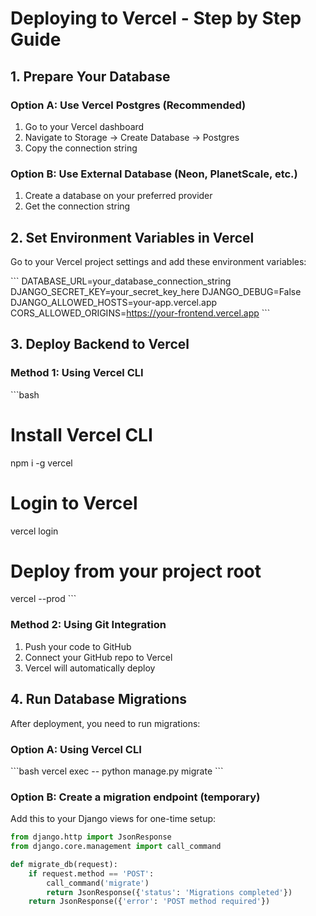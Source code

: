 # Deploying to Vercel - Step by Step Guide

## 1. Prepare Your Database

### Option A: Use Vercel Postgres (Recommended)
1. Go to your Vercel dashboard
2. Navigate to Storage → Create Database → Postgres
3. Copy the connection string

### Option B: Use External Database (Neon, PlanetScale, etc.)
1. Create a database on your preferred provider
2. Get the connection string

## 2. Set Environment Variables in Vercel

Go to your Vercel project settings and add these environment variables:

\`\`\`
DATABASE_URL=your_database_connection_string
DJANGO_SECRET_KEY=your_secret_key_here
DJANGO_DEBUG=False
DJANGO_ALLOWED_HOSTS=your-app.vercel.app
CORS_ALLOWED_ORIGINS=https://your-frontend.vercel.app
\`\`\`

## 3. Deploy Backend to Vercel

### Method 1: Using Vercel CLI
\`\`\`bash
# Install Vercel CLI
npm i -g vercel

# Login to Vercel
vercel login

# Deploy from your project root
vercel --prod
\`\`\`

### Method 2: Using Git Integration
1. Push your code to GitHub
2. Connect your GitHub repo to Vercel
3. Vercel will automatically deploy

## 4. Run Database Migrations

After deployment, you need to run migrations:

### Option A: Using Vercel CLI
\`\`\`bash
vercel exec -- python manage.py migrate
\`\`\`

### Option B: Create a migration endpoint (temporary)
Add this to your Django views for one-time setup:

```python
from django.http import JsonResponse
from django.core.management import call_command

def migrate_db(request):
    if request.method == 'POST':
        call_command('migrate')
        return JsonResponse({'status': 'Migrations completed'})
    return JsonResponse({'error': 'POST method required'})
